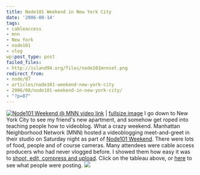 ```yaml
---
title: Node101 Weekend in New York City
date: '2006-08-14'
tags:
- cableaccess
- mnn
- New York
- node101
- vlog
wp:post_type: post
failed_files:
- http://island94.org/files/node101mnnset.png
redirect_from:
- node/87
- articles/node101-weekend-new-york-city
- 2006/08/node101-weekend-in-new-york-city/
- "?p=87"
---
```


  [ ![Node101 Weekend @ MNN](http://static.flickr.com/68/215234231_6fefc7fcbb.jpg) ](https://web.archive.org/web/20070308074255/http://node101mnn.blip.tv:80/) [video link](https://web.archive.org/web/20070308074255/http://node101mnn.blip.tv:80/) | [fullsize image](https://www.flickr.com/photos/bensheldon/215234231)
I go down to New York City to see my friend's new apartment, and somehow get roped into teaching people how to videoblog. What a crazy weekend. Manhattan Neighborhood Network (MNN) hosted a videoblogging meet-and-greet in their studio on Saturday night as part of [Node101 Weekend](https://node101.org/). There were lots of food, people and of course cameras. Many attendees were cable access producers who had never vlogged before. I showed them how easy it was to [shoot, edit, compress and upload](http://freevlog.org). Click on the tableau above, or [here](https://web.archive.org/web/20070308074255/http://node101mnn.blip.tv:80/) to see what people were posting.
  [ ![](2006-08-14-Node101-Weekend-in-New-York-City/node101mnnset.png) ](http://www.flickr.com/photos/bensheldon/sets/72157594236692564/)
